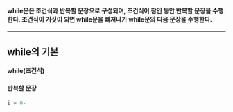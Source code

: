 #### while문은 조건식과 반복할 문장으로 구성되며, 조건식이 참인 동안 반복할 문장을 수행한다. 조건식이 거짓이 되면 while문을 빠져나가 while문의 다음 문장을 수행한다. ####
____

## while의 기본 ##
#### while(조건식)
#### 반복할 문장 ####
```c
i = 0-
```

